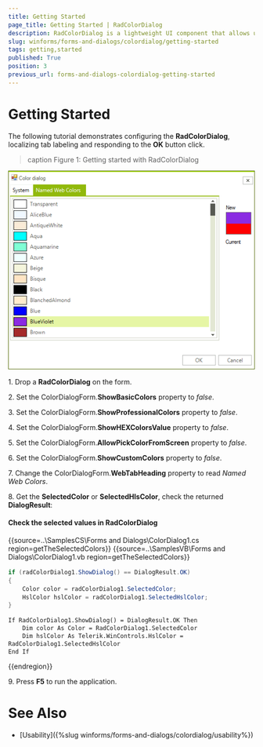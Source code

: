 ```yaml
---
title: Getting Started
page_title: Getting Started | RadColorDialog
description: RadColorDialog is a lightweight UI component that allows users to select from RGB or HEX color models.
slug: winforms/forms-and-dialogs/colordialog/getting-started
tags: getting,started
published: True
position: 3
previous_url: forms-and-dialogs-colordialog-getting-started
---
```


# Getting Started

The following tutorial demonstrates configuring the __RadColorDialog__, localizing tab labeling and responding to the __OK__ button click.

>caption Figure 1: Getting started with RadColorDialog

![forms-and-dialogs-colordialog-getting-started 001](images/forms-and-dialogs-colordialog-getting-started001.png)

1\. Drop a __RadColorDialog__ on the form.

2\. Set the ColorDialogForm.__ShowBasicColors__ property to *false*.

3\. Set the ColorDialogForm.__ShowProfessionalColors__ property to *false*.

4\. Set the ColorDialogForm.__ShowHEXColorsValue__ property to *false*. 

5\. Set the ColorDialogForm.__AllowPickColorFromScreen__ property to *false*.

6\. Set the ColorDialogForm.__ShowCustomColors__ property to *false*.

7\. Change the ColorDialogForm.__WebTabHeading__ property to read *Named Web Colors*.

8\. Get the __SelectedColor__ or __SelectedHlsColor__, check the returned __DialogResult__:

#### Check the selected values in RadColorDialog 

{{source=..\SamplesCS\Forms and Dialogs\ColorDialog1.cs region=getTheSelectedColors}} 
{{source=..\SamplesVB\Forms and Dialogs\ColorDialog1.vb region=getTheSelectedColors}} 

````C#
if (radColorDialog1.ShowDialog() == DialogResult.OK)
{
    Color color = radColorDialog1.SelectedColor;
    HslColor hslColor = radColorDialog1.SelectedHslColor;
}

````
````VB.NET
If RadColorDialog1.ShowDialog() = DialogResult.OK Then
    Dim color As Color = RadColorDialog1.SelectedColor
    Dim hslColor As Telerik.WinControls.HslColor = RadColorDialog1.SelectedHslColor
End If

````

{{endregion}} 

9\. Press __F5__ to run the application.

# See Also

* [Usability]({%slug winforms/forms-and-dialogs/colordialog/usability%})
